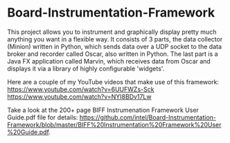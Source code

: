 # Board-Instrumentation-Framework
This project allows you to instrument and graphically display pretty much anything you want in a flexible way. 
It consists of 3 parts, the data collector (Minion) written in Python, which sends data over a UDP socket to the data broker and recorder called Oscar, also written in Python.  The last part is a Java FX application called Marvin, which receives data from Oscar and displays it via a library of highly configurable 'widgets'.

Here are a couple of my YouTube videos that make use of this framework:
https://www.youtube.com/watch?v=6UUFWZs-Sck
https://www.youtube.com/watch?v=NYI8BDv17Lw



Take a look at the 200+ page BIFF Instrumenation Framework User Guide.pdf file for details: https://github.com/intel/Board-Instrumentation-Framework/blob/master/BIFF%20Instrumentation%20Framework%20User%20Guide.pdf.
